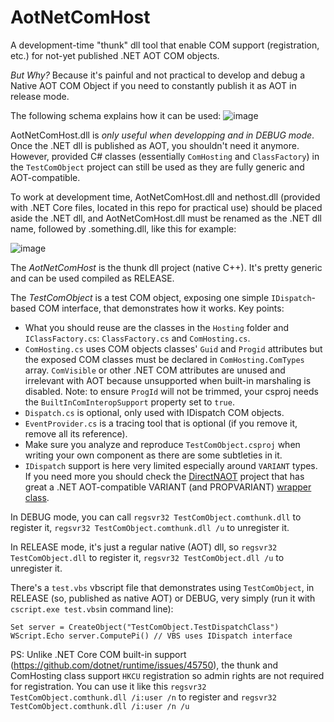 # AotNetComHost
A development-time "thunk" dll tool that enable COM support (registration, etc.) for not-yet published .NET AOT COM objects.

*But Why?* Because it's painful and not practical to develop and debug a Native AOT COM Object if you need to constantly publish it as AOT in release mode.

The following schema explains how it can be used:
![image](https://github.com/user-attachments/assets/a664fb03-ec25-4d8e-a0ca-69814f396d70)

AotNetComHost.dll is *only useful when developping and in DEBUG mode*. Once the .NET dll is published as AOT, you shouldn't need it anymore. However, provided C# classes (essentially `ComHosting` and `ClassFactory`) in the `TestComObject` project can still be used as they are fully generic and AOT-compatible.

To work at development time, AotNetComHost.dll and nethost.dll (provided with .NET Core files, located in this repo for practical use) should be placed aside the .NET dll, and AotNetComHost.dll must be renamed as the .NET dll name, followed by .something.dll, like this for example:

![image](https://github.com/user-attachments/assets/231cff72-8fc0-4ffc-a2a9-dce3a30f531b)

The *AotNetComHost* is the thunk dll project (native C++). It's pretty generic and can be used compiled as RELEASE.

The *TestComObject* is a test COM object, exposing one simple `IDispatch`-based COM interface, that demonstrates how it works. Key points:
* What you should reuse are the classes in the `Hosting` folder and `IClassFactory.cs`: `ClassFactory.cs` and `ComHosting.cs`.
* `ComHosting.cs` uses COM objects classes' `Guid` and `Progid` attributes but the exposed COM classes must be declared in `ComHosting.ComTypes` array. `ComVisible` or other .NET COM attributes are unused and irrelevant with AOT because unsupported when built-in marshaling is disabled. Note: to ensure `ProgId` will not be trimmed, your csproj needs the `BuiltInComInteropSupport` property set to `true`.
* `Dispatch.cs` is optional, only used with IDispatch COM objects.
* `EventProvider.cs` is a tracing tool that is optional (if you remove it, remove all its reference).
* Make sure you analyze and reproduce `TestComObject.csproj` when writing your own component as there are some subtleties in it.
* `IDispatch` support is here very limited especially around `VARIANT` types. If you need more you should check the [DirectNAOT](https://github.com/smourier/DirectNAot) project that has great a .NET AOT-compatible VARIANT (and PROPVARIANT) [wrapper class](https://github.com/smourier/DirectNAot/blob/main/DirectN.Extensions/Utilities/Variant.cs).

In DEBUG mode, you can call `regsvr32 TestComObject.comthunk.dll` to register it, `regsvr32 TestComObject.comthunk.dll /u` to unregister it.

In RELEASE mode, it's just a regular native (AOT) dll, so `regsvr32 TestComObject.dll` to register it, `regsvr32 TestComObject.dll /u` to unregister it.

There's a `test.vbs` vbscript file that demonstrates using `TestComObject`, in RELEASE (so, published as native AOT) or DEBUG, very simply (run it with `cscript.exe test.vbs`in command line):

    Set server = CreateObject("TestComObject.TestDispatchClass")
    WScript.Echo server.ComputePi() // VBS uses IDispatch interface

PS: Unlike .NET Core COM built-in support (https://github.com/dotnet/runtime/issues/45750), the thunk and ComHosting class support `HKCU` registration so admin rights are not required for registration. You can use it like this `regsvr32 TestComObject.comthunk.dll /i:user /n` to register and `regsvr32 TestComObject.comthunk.dll /i:user /n /u`


